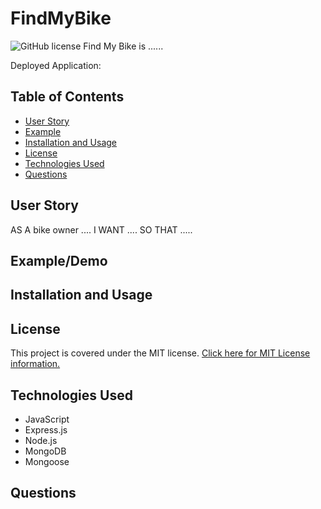 # FindMyBike
![GitHub license](https://img.shields.io/badge/License-MIT-blue.svg)
Find My Bike is ......

Deployed Application: 

## Table of Contents
* [User Story](#User-Story)
* [Example](#Example)
* [Installation and Usage](#Installation-and-Usage)
* [License](#License)
* [Technologies Used](#Technologies-Used)
* [Questions](#Questions)

## User Story
AS A bike owner ....
I WANT ....
SO THAT .....

## Example/Demo


## Installation and Usage


## License
This project is covered under the MIT license.
[Click here for MIT License information.](https://mit-license.org/)

## Technologies Used
* JavaScript
* Express.js
* Node.js
* MongoDB
* Mongoose

## Questions

